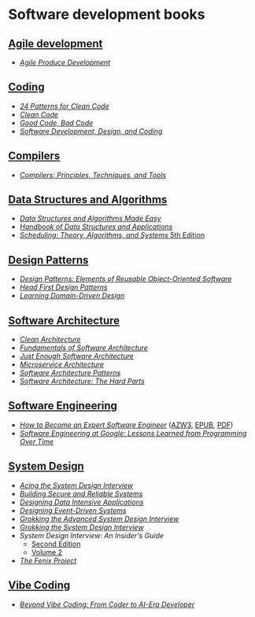 # Software development books

## [Agile development](./books/agile%20development/)

* [_Agile Produce Development_](./books/agile%20development/Agile%20Product%20Development%20(Tathagat%20Varma)%20(Z-Library).pdf)

## [Coding](./books/coding/)

* [_24 Patterns for Clean Code_](./books/coding/24%20Patterns%20for%20Clean%20Code.%20Techniques%20for%20Faster,%20Safer%20Code%20with%20Minimal%20Debugging%20(Robert%20Beisert)%20(Z-Library).pdf)
* [_Clean Code_](./books/coding/clean_code.pdf)
* [_Good Code, Bad Code_](./books/coding/Good%20Code,%20Bad%20Code%20Think%20like%20a%20software%20engineer%20(Tom%20Long)%20(Z-Library).pdf)
* [_Software Development, Design, and Coding_](./books/coding/Software%20Development,%20Design%20and%20Coding%20(John%20F.%20Dooley)%20(Z-Library).pdf)

## [Compilers](./books/compilers/)

* [_Compilers: Principles, Techniques, and Tools_](./books/compilers/Compilers%20-%20Principles,%20Techniques,%20and%20Tools%20(2006).pdf)

## [Data Structures and Algorithms](./books/data%20structures%20and%20algorithms/)

* [_Data Structures and Algorithms Made Easy_](./books/data%20structures%20and%20algorithms/Data%20Structures%20and%20Algorithms%20Made%20Easy%20Data%20Structures%20and%20Algorithmic%20Puzzles%20(Narasimha%20Karumanchi)%20(Z-Library).pdf)
* [_Handbook of Data Structures and Applications_](./books/data%20structures%20and%20algorithms/Handbook%20of%20data%20structures%20and%20applications%20(Dinesh%20P.%20Mehta,%20Sartaj%20Sahni%20(editors))%20(Z-Library).pdf)
* [_Scheduling: Theory, Algorithms, and Systems_ 5th Edition](./books/data%20structures%20and%20algorithms/Scheduling%20Theory,%20Algorithms,%20And%20Systems%205th%20Edition.pdf)

## [Design Patterns](./books/design%20patterns/)

* [_Design Patterns: Elements of Reusable Object-Oriented Software_](./books/design%20patterns/Design%20Patterns.pdf)
* [_Head First Design Patterns_](./books/design%20patterns/Head%20First%20Design%20Patterns%20Building%20Extensible%20and%20Maintainable%20Object-Oriented%20Software,%20Second%20Edition%20(Eric%20Freeman,%20Elisabeth%20Robson)%20(Z-Library).pdf)
* [_Learning Domain-Driven Design_](./books/design%20patterns/Learning%20Domain-Driven%20Design%20Aligning%20Software%20Architecture%20and%20Business%20Strategy%20(Vladik%20Khononov)%20(Z-Library).pdf)

## [Software Architecture](./books/software%20architecture/)

* [_Clean Architecture_](./books/software%20architecture/(Robert%20C.%20Martin%20Series)%20Robert%20C.%20Martin%20-%20Clean%20Architecture_%20A%20Craftsman’s%20Guide%20to%20Software%20Structure%20and%20Design-Prentice%20Hall%20(2017).pdf)
* [_Fundamentals of Software Architecture_](./books/software%20architecture/Fundamentals%20of%20Software%20Architecture%20An%20Engineering%20Approach%20(Mark%20Richards,%20Neal%20Ford)%20(Z-Library).pdf)
* [_Just Enough Software Architecture_](./books/software%20architecture/Just%20Enough%20Software%20Architecture%20A%20Risk-Driven%20Approach%20(George%20H.%20Fairbanks)%20(Z-Library).pdf)
* [_Microservice Architecture_](./books/software%20architecture/Microservice%20Architecture%20Aligning%20Principles,%20Practices,%20and%20Culture%20(Irakli%20Nadareishvili,%20Ronnie%20Mitra%20etc.)%20(Z-Library).pdf)
* [_Software Architecture Patterns_](./books/software%20architecture/Software%20Architecture%20Patterns%20(Mark%20Richards)%20(Z-Library).pdf)
* [_Software Architecture: The Hard Parts_](./books/software%20architecture/Software_Architecture_The_Hard_Parts_(2021).pdf)

## [Software Engineering](./books/software%20engineering/)

* [_How to Become an Expert Software Engineer_](./books/software%20engineering/How%20to%20Become%20an%20Expert%20Software%20Engineer/) ([AZW3](./books/software%20engineering/How%20to%20Become%20an%20Expert%20Software%20Engineer/How%20to%20Become%20an%20Expert%20Software%20Engineer%20and%20Get%20Any%20Job%20You%20Want%20(Marcus%20Tomlinson)%20(Z-Library).azw3), [EPUB](./books/software%20engineering/How%20to%20Become%20an%20Expert%20Software%20Engineer/How%20to%20Become%20an%20Expert%20Software%20Engineer%20(and%20Get%20Any%20Job%20You%20Want)%20A%20Programmer’s%20Guide%20to%20the%20Secret%20Art%20of%20Free%20and%20Open...%20(Brown,%20Bruce%20Cameron)%20(Z-Library).epub), [PDF](./books/software%20engineering/How%20to%20Become%20an%20Expert%20Software%20Engineer/How%20to%20Become%20an%20Expert%20Software%20Engineer%20(and%20Get%20Any%20Job%20You%20Want)%20A%20Programmer’s%20Guide%20to%20the%20Secret%20Art%20of%20Free%20and%20Open...%20(Brown,%20Bruce%20Cameron)%20(Z-Library).pdf))
* [_Software Engineering at Google: Lessons Learned from Programming Over Time_](./books/software%20engineering/swe_at_google.2.pdf)

## [System Design](./books/system%20design/)

* [_Acing the System Design Interview_](./books/system%20design/Acing%20the%20System%20Design%20Interview%20--%20Zhiyong%20Tan%20--%201,%202024%20--%20Manning%20Publications%20--%209781633439108%20--%20c73d1a318d63aa7d5e6aeff5a0f76920%20--%20Anna’s%20Archive.pdf)
* [_Building Secure and Reliable Systems_](./books/system%20design/building_secure_and_reliable_systems.pdf)
* [_Designing Data Intensive Applications_](./books/system%20design/Designing%20Data%20Intensive%20Applications.pdf)
* [_Designing Event-Driven Systems_](./books/system%20design/Designing-Event-Driven-Systems.pdf)
* [_Grokking the Advanced System Design Interview_](./books/system%20design/Grokking%20the%20Advanced%20System%20Design%20Interview%20(educative.io)%20(Z-Library).pdf)
* [_Grokking the System Design Interview_](./books/system%20design/Grokking%20the%20System%20Design%20Interview%20(Educative.io)%20(Z-Library).pdf)
* _System Design Interview: An Insider's Guide_
    * [Second Edition](./books/system%20design/pdfcoffee.com_system-design-interview-an-insiders-guidepdf-pdf-free.pdf)
    * [Volume 2](./books/system%20design/pdfcoffee.com_system-design-interview-an-insiders-guide-volume-2-1736049119-9781736049112-compress-pdf-free.pdf)
* [_The Fenix Project_](./books/system%20design/the-fenix-project.pdf)

## [Vibe Coding](./books/vibe%20coding/)

* [_Beyond Vibe Coding: From Coder to AI-Era Developer_](./books/vibe%20coding/Beyond%20Vibe%20Coding%20From%20Coder%20to%20AI-Era%20Developer%20(Addy%20Osmani)%20(Z-Library).epub)